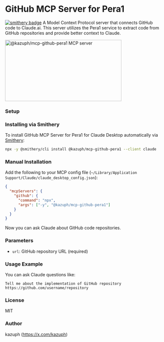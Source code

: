 # GitHub MCP Server for Pera1

[![smithery badge](https://smithery.ai/badge/@kazuph/mcp-github-pera1)](https://smithery.ai/server/@kazuph/mcp-github-pera1)
A Model Context Protocol server that connects GitHub code to Claude.ai. This server utilizes the Pera1 service to extract code from GitHub repositories and provide better context to Claude.

<a href="https://glama.ai/mcp/servers/m2sd6ew3wf"><img width="380" height="200" src="https://glama.ai/mcp/servers/m2sd6ew3wf/badge" alt="@kazuph/mcp-github-pera1 MCP server" /></a>

### Setup

### Installing via Smithery

To install GitHub MCP Server for Pera1 for Claude Desktop automatically via [Smithery](https://smithery.ai/server/@kazuph/mcp-github-pera1):

```bash
npx -y @smithery/cli install @kazuph/mcp-github-pera1 --client claude
```

### Manual Installation
Add the following to your MCP config file (`~/Library/Application Support/Claude/claude_desktop_config.json`):
```json
{
  "mcpServers": {
    "github": {
      "command": "npx",
      "args": ["-y", "@kazuph/mcp-github-pera1"]
    }
  }
}
```

Now you can ask Claude about GitHub code repositories.

### Parameters

- `url`: GitHub repository URL (required)

### Usage Example

You can ask Claude questions like:
```
Tell me about the implementation of GitHub repository https://github.com/username/repository
```

### License

MIT

### Author

kazuph (https://x.com/kazuph)
